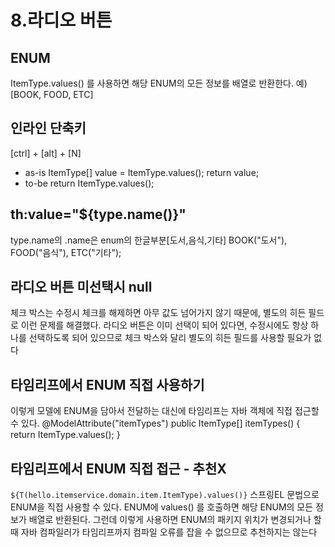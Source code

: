 # 8.라디오 버튼

## ENUM
ItemType.values() 를 사용하면 해당 ENUM의 모든 정보를 배열로 반환한다. 예) [BOOK, FOOD, ETC]

## 인라인 단축키
[ctrl] + [alt] + [N]
- as-is
ItemType[] value = ItemType.values();
return value;
- to-be
return ItemType.values();

## th:value="${type.name()}"
 type.name의 .name은 enum의 한글부분[도서,음식,기타]
 BOOK("도서"), FOOD("음식"), ETC("기타");

## 라디오 버튼 미선택시 null
체크 박스는 수정시 체크를 해제하면 아무 값도 넘어가지 않기 때문에, 별도의 히든 필드로 이런 문제를
해결했다. 라디오 버튼은 이미 선택이 되어 있다면, 수정시에도 항상 하나를 선택하도록 되어 있으므로 체크
박스와 달리 별도의 히든 필드를 사용할 필요가 없다

## 타임리프에서 ENUM 직접 사용하기
이렇게 모델에 ENUM을 담아서 전달하는 대신에 타임리프는 자바 객체에 직접 접근할 수 있다.
@ModelAttribute("itemTypes")
public ItemType[] itemTypes() {
 return ItemType.values();
}

## 타임리프에서 ENUM 직접 접근 - 추천X
<div th:each="type : ${T(hello.itemservice.domain.item.ItemType).values()}">

`${T(hello.itemservice.domain.item.ItemType).values()}` 스프링EL 문법으로 ENUM을 직접
사용할 수 있다. ENUM에 values() 를 호출하면 해당 ENUM의 모든 정보가 배열로 반환된다.
그런데 이렇게 사용하면 ENUM의 패키지 위치가 변경되거나 할때 자바 컴파일러가 타임리프까지 컴파일
오류를 잡을 수 없으므로 추천하지는 않는다